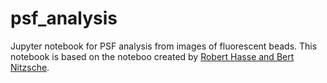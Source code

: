 # psf_analysis
Jupyter notebook for PSF analysis from images of fluorescent beads.
This notebook is based on the noteboo created by [Robert Hasse and Bert Nitzsche](https://haesleinhuepf.github.io/BioImageAnalysisNotebooks/18a_deconvolution/extract_psf.html).
